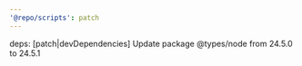 ```yaml
---
'@repo/scripts': patch
---
```


deps: [patch|devDependencies] Update package @types/node from 24.5.0 to 24.5.1
